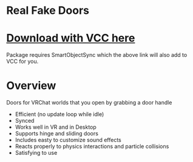 # Real Fake Doors

# [Download with VCC here](https://mmmaellon.github.io/MMMaellonVCCListing/)

Package requires SmartObjectSync which the above link will also add to VCC for you.

# Overview

Doors for VRChat worlds that you open by grabbing a door handle
 - Efficient (no update loop while idle)
 - Synced
 - Works well in VR and in Desktop
 - Supports hinge and sliding doors
 - Includes easty to customize sound effects
 - Reacts properly to physics interactions and particle collisions
 - Satisfying to use
